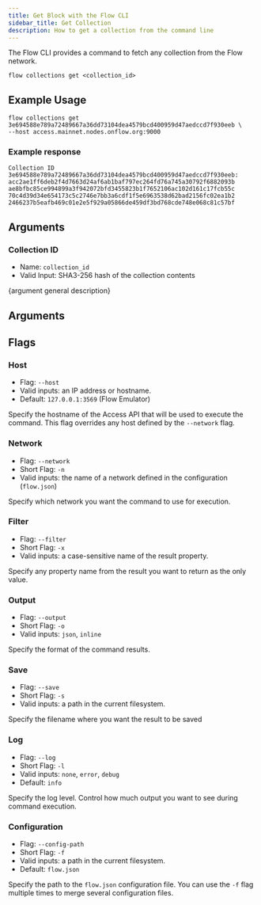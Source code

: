 ```yaml
---
title: Get Block with the Flow CLI
sidebar_title: Get Collection
description: How to get a collection from the command line
---
```


The Flow CLI provides a command to fetch any collection from the Flow network.

```shell
flow collections get <collection_id>
```

## Example Usage

```shell
flow collections get 3e694588e789a72489667a36dd73104dea4579bcd400959d47aedccd7f930eeb \
--host access.mainnet.nodes.onflow.org:9000
```

### Example response

```shell
Collection ID 3e694588e789a72489667a36dd73104dea4579bcd400959d47aedccd7f930eeb:
acc2ae1ff6deb2f4d7663d24af6ab1baf797ec264fd76a745a30792f6882093b
ae8bfbc85ce994899a3f942072bfd3455823b1f7652106ac102d161c17fcb55c
70c4d39d34e654173c5c2746e7bb3a6cdf1f5e6963538d62bad2156fc02ea1b2
2466237b5eafb469c01e2e5f929a05866de459df3bd768cde748e068c81c57bf

```

## Arguments

### Collection ID
- Name: `collection_id`
- Valid Input: SHA3-256 hash of the collection contents

{argument general description}

## Arguments

## Flags

### Host

- Flag: `--host`
- Valid inputs: an IP address or hostname.
- Default: `127.0.0.1:3569` (Flow Emulator)

Specify the hostname of the Access API that will be
used to execute the command. This flag overrides
any host defined by the `--network` flag.

### Network

- Flag: `--network`
- Short Flag: `-n`
- Valid inputs: the name of a network defined in the configuration (`flow.json`)

Specify which network you want the command to use for execution.

### Filter

- Flag: `--filter`
- Short Flag: `-x`
- Valid inputs: a case-sensitive name of the result property.

Specify any property name from the result you want to return as the only value.

### Output

- Flag: `--output`
- Short Flag: `-o`
- Valid inputs: `json`, `inline`

Specify the format of the command results.

### Save

- Flag: `--save`
- Short Flag: `-s`
- Valid inputs: a path in the current filesystem.

Specify the filename where you want the result to be saved

### Log

- Flag: `--log`
- Short Flag: `-l`
- Valid inputs: `none`, `error`, `debug`
- Default: `info`

Specify the log level. Control how much output you want to see during command execution.

### Configuration

- Flag: `--config-path`
- Short Flag: `-f`
- Valid inputs: a path in the current filesystem.
- Default: `flow.json`

Specify the path to the `flow.json` configuration file.
You can use the `-f` flag multiple times to merge
several configuration files.
